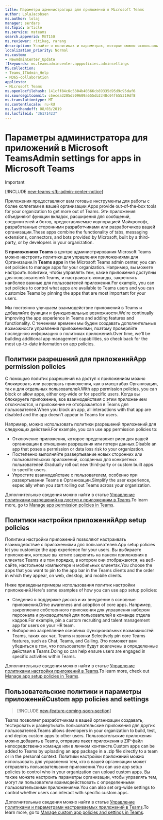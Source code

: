 ```yaml
---
title: Параметры администратора для приложений в Microsoft Teams
author: LolaJacobsen
ms.author: lolaj
manager: serdars
ms.topic: article
ms.service: msteams
search.appverid: MET150
ms.reviewer: ritikag, rarang
description: Узнайте о политиках и параметрах, которые можно использовать для управления приложениями для Организации в Microsoft Teams.
localization_priority: Normal
ms.custom:
- NewAdminCenter_Update
f1keywords: ms.teamsadmincenter.apppolicies.adminsettings
MS.collection:
- Teams_ITAdmin_Help
- M365-collaboration
appliesto:
- Microsoft Teams
ms.openlocfilehash: 141cff84c6c5304b40366cb89335d95d9c95daf6
ms.sourcegitcommit: c6ecea3205d509609a655db2348c04f655319df8
ms.translationtype: MT
ms.contentlocale: ru-RU
ms.lasthandoff: 08/03/2019
ms.locfileid: "36171423"
---
```

<a name="admin-settings-for-apps-in-microsoft-teams"></a><span data-ttu-id="ed86e-103">Параметры администратора для приложений в Microsoft Teams</span><span class="sxs-lookup"><span data-stu-id="ed86e-103">Admin settings for apps in Microsoft Teams</span></span>
==========================================
> [!IMPORTANT]
> [!INCLUDE [new-teams-sfb-admin-center-notice](includes/new-teams-sfb-admin-center-notice.md)]

<span data-ttu-id="ed86e-104">Приложения предоставляют вам готовые инструменты для работы с более коллегами в вашей организации.</span><span class="sxs-lookup"><span data-stu-id="ed86e-104">Apps provide out-of-the-box tools for your organization to get more out of Teams.</span></span> <span data-ttu-id="ed86e-105">Эти приложения объединяют функции вкладок, расширения для сообщений, соединителей и ботов, предоставляемые корпорацией Майкрософт, разработанные сторонними разработчиками или разработчиков вашей организации.</span><span class="sxs-lookup"><span data-stu-id="ed86e-105">These apps combine the functionality of tabs, messaging extensions, connectors, and bots provided by Microsoft, built by a third-party, or by developers in your organization.</span></span>

<span data-ttu-id="ed86e-106">В **приложениях Teams** в центре администрирования Microsoft Teams можно настроить политики для управления приложениями для Организации.</span><span class="sxs-lookup"><span data-stu-id="ed86e-106">In **Teams apps** in the Microsoft Teams admin center, you can set policies to manage apps for your organization.</span></span> <span data-ttu-id="ed86e-107">Например, вы можете настроить политики, чтобы управлять тем, какие приложения доступны для пользователей Teams, и настраивать команды, закреплять наиболее важные для пользователей приложения.</span><span class="sxs-lookup"><span data-stu-id="ed86e-107">For example, you can set policies to control what apps are available to Teams users and you can customize Teams by pinning the apps that are most important for your users.</span></span>

<span data-ttu-id="ed86e-108">Мы постоянно улучшаем взаимодействие приложений в Teams и добавляйте функции и функциональные возможности.</span><span class="sxs-lookup"><span data-stu-id="ed86e-108">We're continually improving the app experience in Teams and adding features and functionality.</span></span> <span data-ttu-id="ed86e-109">С течением времени мы будем создавать дополнительные возможности управления приложениями, поэтому проверяйте последнюю информацию о политиках приложений.</span><span class="sxs-lookup"><span data-stu-id="ed86e-109">Over time, we'll be building additional app management capabilities, so check back for the most up-to-date information on app policies.</span></span>

## <a name="app-permission-policies"></a><span data-ttu-id="ed86e-110">Политики разрешений для приложений</span><span class="sxs-lookup"><span data-stu-id="ed86e-110">App permission policies</span></span>

<span data-ttu-id="ed86e-111">С помощью политик разрешений на доступ к приложениям можно блокировать или разрешать приложения, как в масштабах Организации, так и для отдельных пользователей.</span><span class="sxs-lookup"><span data-stu-id="ed86e-111">With app permission policies, you can block or allow apps, either org-wide or for specific users.</span></span>  <span data-ttu-id="ed86e-112">Когда вы блокируете приложение, все взаимодействия с этим приложением отключаются, и приложение не отображается в Teams для пользователей.</span><span class="sxs-lookup"><span data-stu-id="ed86e-112">When you block an app, all interactions with that app are disabled and the app doesn't appear in Teams for users.</span></span>

<span data-ttu-id="ed86e-113">Например, можно использовать политики разрешений приложений для следующих действий.</span><span class="sxs-lookup"><span data-stu-id="ed86e-113">For example, you can use app permission policies to:</span></span>

- <span data-ttu-id="ed86e-114">Отключение приложения, которое представляет риск для вашей организации в отношении разрешения или потери данных.</span><span class="sxs-lookup"><span data-stu-id="ed86e-114">Disable an app that poses a permission or data loss risk to your organization.</span></span>
- <span data-ttu-id="ed86e-115">Постепенно выполняйте развертывание новых сторонних или пользовательских приложений, созданных для конкретных пользователей.</span><span class="sxs-lookup"><span data-stu-id="ed86e-115">Gradually roll out new third-party or custom built apps to specific users.</span></span>
- <span data-ttu-id="ed86e-116">Упростите взаимодействие с пользователем, особенно при развертывании Teams в Организации.</span><span class="sxs-lookup"><span data-stu-id="ed86e-116">Simplify the user experience, especially when you start rolling out Teams across your organization.</span></span>

<span data-ttu-id="ed86e-117">Дополнительные сведения можно найти в статье [Управление политиками разрешений на доступ к приложениям в Teams](teams-app-permission-policies.md).</span><span class="sxs-lookup"><span data-stu-id="ed86e-117">To learn more, go to [Manage app permission policies in Teams](teams-app-permission-policies.md).</span></span>

## <a name="app-setup-policies"></a><span data-ttu-id="ed86e-118">Политики настройки приложений</span><span class="sxs-lookup"><span data-stu-id="ed86e-118">App setup policies</span></span>

<span data-ttu-id="ed86e-119">Политики настройки приложений позволяют настраивать взаимодействие с приложениями для пользователей.</span><span class="sxs-lookup"><span data-stu-id="ed86e-119">App setup policies let you customize the app experience for your users.</span></span> <span data-ttu-id="ed86e-120">Вы выбираете приложения, которые вы хотите закрепить на панели приложения в клиентах Teams и в том порядке, в котором они отображаются, на веб-сайте, настольном компьютере и мобильных клиентах.</span><span class="sxs-lookup"><span data-stu-id="ed86e-120">You choose the apps that you want to pin to the app bar in the Teams clients and the order in which they appear, on web, desktop, and mobile clients.</span></span>

<span data-ttu-id="ed86e-121">Ниже приведены примеры использования политик настройки приложений.</span><span class="sxs-lookup"><span data-stu-id="ed86e-121">Here's some examples of how you can use app setup policies:</span></span>
- <span data-ttu-id="ed86e-122">Сведения о поддержке дисков и их внедрение в основные приложения.</span><span class="sxs-lookup"><span data-stu-id="ed86e-122">Drive awareness and adoption of core apps.</span></span> <span data-ttu-id="ed86e-123">Например, закрепление собственного приложения для управления набором персонала и руководителей для пользователей в команде отдела кадров.</span><span class="sxs-lookup"><span data-stu-id="ed86e-123">For example, pin a custom recruiting and talent management app for users on your HR team.</span></span>
- <span data-ttu-id="ed86e-124">Выборочно закрепление основных функциональных возможностей Teams, таких как чат, Teams и звонки.</span><span class="sxs-lookup"><span data-stu-id="ed86e-124">Selectively pin core Teams features, such as Chat, Teams, and Calling.</span></span> <span data-ttu-id="ed86e-125">Это поможет вам убедиться в том, что пользователи будут вовлечены в определенные действия в Teams.</span><span class="sxs-lookup"><span data-stu-id="ed86e-125">Doing so can help ensure users are engaged in specific activities within Teams.</span></span>

<span data-ttu-id="ed86e-126">Дополнительные сведения можно найти в статье [Управление политиками настройки приложений в Teams](teams-app-setup-policies.md).</span><span class="sxs-lookup"><span data-stu-id="ed86e-126">To learn more, check out [Manage app setup policies in Teams](teams-app-setup-policies.md).</span></span>

## <a name="custom-app-policies-and-settings"></a><span data-ttu-id="ed86e-127">Пользовательские политики и параметры приложений</span><span class="sxs-lookup"><span data-stu-id="ed86e-127">Custom app policies and settings</span></span>

>[!INCLUDE [new-feature-coming-soon-section](includes/new-feature-coming-soon-section.md)]

<span data-ttu-id="ed86e-128">Teams позволяет разработчикам в вашей организации создавать, тестировать и развертывать пользовательские приложения для других пользователей.</span><span class="sxs-lookup"><span data-stu-id="ed86e-128">Teams allows developers in your organization to build, test, and deploy custom apps to other users.</span></span> <span data-ttu-id="ed86e-129">Пользовательские приложения можно добавить в Teams, отправив пакет приложения в ZIP-файл непосредственно команде или в личном контексте.</span><span class="sxs-lookup"><span data-stu-id="ed86e-129">Custom apps can be added to Teams by uploading an app package in a .zip file directly to a team or in the personal context.</span></span> <span data-ttu-id="ed86e-130">Политики настройки приложений можно использовать для управления тем, кто в вашей организации может отправлять пользовательские приложения.</span><span class="sxs-lookup"><span data-stu-id="ed86e-130">You can use app setup policies to control who in your organization can upload custom apps.</span></span> <span data-ttu-id="ed86e-131">Вы также можете настроить параметры организации, чтобы управлять тем, могут ли пользователи взаимодействовать с определенными пользовательскими приложениями.</span><span class="sxs-lookup"><span data-stu-id="ed86e-131">You can also set org-wide settings to control whether users can interact with specific custom  apps.</span></span>

<span data-ttu-id="ed86e-132">Дополнительные сведения можно найти в статье [Управление политиками и параметрами настраиваемых приложений в Teams](teams-custom-app-policies-and-settings.md).</span><span class="sxs-lookup"><span data-stu-id="ed86e-132">To learn more, go to [Manage custom app policies and settings in Teams](teams-custom-app-policies-and-settings.md).</span></span>